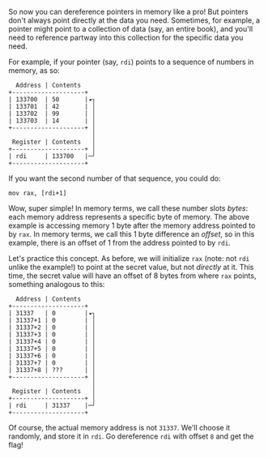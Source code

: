 So now you can dereference pointers in memory like a pro!
But pointers don't always point directly at the data you need.
Sometimes, for example, a pointer might point to a collection of data (say, an entire book), and you'll need to reference partway into this collection for the specific data you need.

For example, if your pointer (say, `rdi`) points to a sequence of numbers in memory, as so:

```none
  Address | Contents
+--------------------+
| 133700  | 50       |◂┐
| 133701  | 42       | │
| 133702  | 99       | │
| 133703  | 14       | │
+--------------------+ │
                       │
 Register | Contents   │
+--------------------+ │
| rdi     | 133700   |─┘
+--------------------+
```


If you want the second number of that sequence, you could do:

```assembly
mov rax, [rdi+1]
```

Wow, super simple!
In memory terms, we call these number slots _bytes_: each memory address represents a specific byte of memory.
The above example is accessing memory 1 byte after the memory address pointed to by `rax`.
In memory terms, we call this 1 byte difference an _offset_, so in this example, there is an offset of 1 from the address pointed to by `rdi`.

Let's practice this concept.
As before, we will initialize `rax` (note: not `rdi` unlike the example!) to point at the secret value, but not _directly_ at it.
This time, the secret value will have an offset of 8 bytes from where `rax` points, something analogous to this:

```none
  Address | Contents
+--------------------+
| 31337   | 0        |◂┐
| 31337+1 | 0        | │
| 31337+2 | 0        | │
| 31337+3 | 0        | │
| 31337+4 | 0        | │
| 31337+5 | 0        | │
| 31337+6 | 0        | │
| 31337+7 | 0        | │
| 31337+8 | ???      | │
+--------------------+ │
                       │
 Register | Contents   │
+--------------------+ │
| rdi     | 31337    |─┘
+--------------------+
```

Of course, the actual memory address is not `31337`.
We'll choose it randomly, and store it in `rdi`.
Go dereference `rdi` with offset `8` and get the flag!
